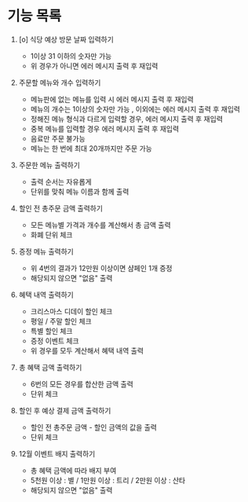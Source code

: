 # 기능 목록

1. [o] 식당 예상 방문 날짜 입력하기
    - 1이상 31 이하의 숫자만 가능
    - 위 경우가 아니면 에러 메시지 출력 후 재입력

2. 주문할 메뉴와 개수 입력하기
    - 메뉴판에 없는 메뉴를 입력 시 에러 메시지 출력 후 재입력
    - 메뉴의 개수는 1이상의 숫자만 가능 , 이외에는 에러 메시지 출력 후 재입력
    - 정해진 메뉴 형식과 다르게 입력할 경우, 에러 메시지 출력 후 재입력
    - 중복 메뉴를 입력할 경우 에러 메시지 출력 후 재입력
    - 음료만 주문 불가능
    - 메뉴는 한 번에 최대 20개까지만 주문 가능

3. 주문한 메뉴 출력하기
    - 출력 순서는 자유롭게
    - 단위를 맞춰 메뉴 이름과 함께 출력
   
4. 할인 전 총주문 금액 출력하기
    - 모든 메뉴별 가격과 개수를 계산해서 총 금액 출력
    - 화폐 단위 체크
   
5. 증정 메뉴 출력하기
    - 위 4번의 결과가 12만원 이상이면 샴페인 1개 증정
    - 해당되지 않으면 "없음" 출력

6. 혜택 내역 출력하기
    - 크리스마스 디데이 할인 체크
    - 평일 / 주말 할인 체크
    - 특별 할인 체크
    - 증정 이벤트 체크
    - 위 경우를 모두 계산해서 혜택 내역 출력

7. 총 혜택 금액 출력하기
    - 6번의 모든 경우를 합산한 금액 출력
    - 단위 체크

8. 할인 후 예상 결제 금액 출력하기
    - 할인 전 총주문 금액 - 할인 금액의 값을 출력
    - 단위 체크

9. 12월 이벤트 배지 출력하기
    - 총 혜택 금액에 따라 배지 부여
    - 5천원 이상 : 별 / 1만원 이상 : 트리 / 2만원 이상 : 산타
    - 해당되지 않으면 "없음" 출력
   